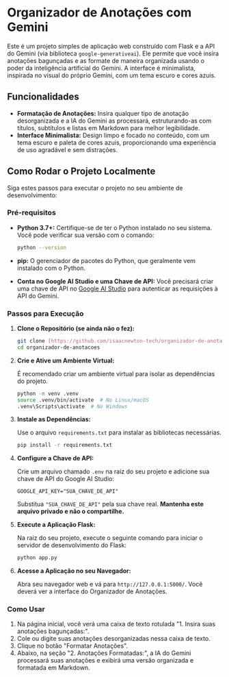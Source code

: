 # Organizador de Anotações com Gemini

Este é um projeto simples de aplicação web construído com Flask e a API do Gemini (via biblioteca `google-generativeai`). Ele permite que você insira anotações bagunçadas e as formate de maneira organizada usando o poder da inteligência artificial do Gemini. A interface é minimalista, inspirada no visual do próprio Gemini, com um tema escuro e cores azuis.

## Funcionalidades

* **Formatação de Anotações:** Insira qualquer tipo de anotação desorganizada e a IA do Gemini as processará, estruturando-as com títulos, subtítulos e listas em Markdown para melhor legibilidade.
* **Interface Minimalista:** Design limpo e focado no conteúdo, com um tema escuro e paleta de cores azuis, proporcionando uma experiência de uso agradável e sem distrações.

## Como Rodar o Projeto Localmente

Siga estes passos para executar o projeto no seu ambiente de desenvolvimento:

### Pré-requisitos

* **Python 3.7+:** Certifique-se de ter o Python instalado no seu sistema. Você pode verificar sua versão com o comando:

    ````bash
    python --version
    ````
* **pip:** O gerenciador de pacotes do Python, que geralmente vem instalado com o Python.
* **Conta no Google AI Studio e uma Chave de API:** Você precisará criar uma chave de API no [Google AI Studio](https://makersuite.google.com/app/apikey) para autenticar as requisições à API do Gemini.

### Passos para Execução

1.  **Clone o Repositório (se ainda não o fez):**

    ````bash
    git clone [https://github.com/isaacnewton-tech/organizador-de-anotacoes.git](https://github.com/isaacnewton-tech/organizador-de-anotacoes.git)
    cd organizador-de-anotacoes
    ````
2.  **Crie e Ative um Ambiente Virtual:**

    É recomendado criar um ambiente virtual para isolar as dependências do projeto.

    ````bash
    python -m venv .venv
    source .venv/bin/activate  # No Linux/macOS
    .venv\Scripts\activate  # No Windows
    ````
3.  **Instale as Dependências:**

    Use o arquivo `requirements.txt` para instalar as bibliotecas necessárias.

    ````bash
    pip install -r requirements.txt
    ````
4.  **Configure a Chave de API:**

    Crie um arquivo chamado `.env` na raiz do seu projeto e adicione sua chave de API do Google AI Studio:

    ````
    GOOGLE_API_KEY="SUA_CHAVE_DE_API"
    ````

    Substitua `"SUA_CHAVE_DE_API"` pela sua chave real. **Mantenha este arquivo privado e não o compartilhe.**
5.  **Execute a Aplicação Flask:**

    Na raiz do seu projeto, execute o seguinte comando para iniciar o servidor de desenvolvimento do Flask:

    ````bash
    python app.py
    ````
6.  **Acesse a Aplicação no seu Navegador:**

    Abra seu navegador web e vá para `http://127.0.0.1:5000/`. Você deverá ver a interface do Organizador de Anotações.

### Como Usar

1.  Na página inicial, você verá uma caixa de texto rotulada "1. Insira suas anotações bagunçadas:".
2.  Cole ou digite suas anotações desorganizadas nessa caixa de texto.
3.  Clique no botão "Formatar Anotações".
4.  Abaixo, na seção "2. Anotações Formatadas:", a IA do Gemini processará suas anotações e exibirá uma versão organizada e formatada em Markdown.
